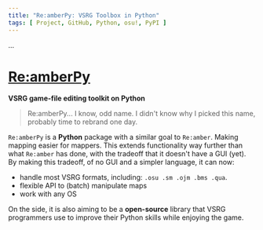 ```yaml
---
title: "Re:amberPy: VSRG Toolbox in Python"
tags: [ Project, GitHub, Python, osu!, PyPI ]
---
```


...

<!--more-->


# [Re:amberPy](https://github.com/Eve-ning/reamberPy)

<div class="icon-badge" data-name="GitHub"></div>
<div class="icon-badge" data-name="Python"></div>
<div class="icon-badge" data-name="osu!"></div>
<div class="icon-badge" data-name="PyPI"></div>

**VSRG game-file editing toolkit on Python**

> Re:amberPy... I know, odd name. I didn't know why I picked this name, probably
> time to rebrand one day.

`Re:amberPy` is a **Python** package with a similar goal to `Re:amber`. Making
mapping easier for mappers. This extends functionality way further than
what `Re:amber` has done, with the tradeoff that it doesn't have a GUI (yet).
By making this tradeoff, of no GUI and a simpler language, it can now:

- handle most VSRG formats, including: `.osu .sm .ojm .bms .qua`.
- flexible API to (batch) manipulate maps
- work with any OS

On the side, it is also aiming to be a **open-source** library that VSRG
programmers use to improve their Python skills while enjoying the game.
